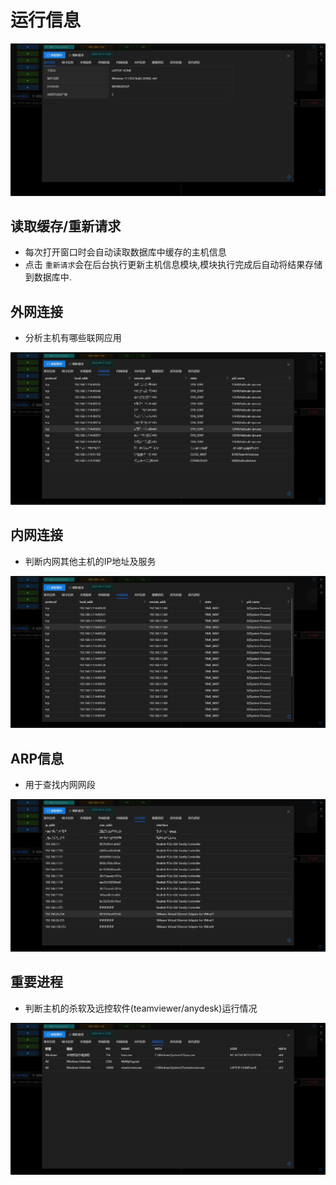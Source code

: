 # 运行信息

![img.png](webp/dashboard/img.png)

## 读取缓存/重新请求

+ 每次打开窗口时会自动读取数据库中缓存的主机信息
+ 点击 `重新请求`会在后台执行更新主机信息模块,模块执行完成后自动将结果存储到数据库中.

## 外网连接

- 分析主机有哪些联网应用

![img_1.png](webp/dashboard/img_1.png)

## 内网连接

- 判断内网其他主机的IP地址及服务

![img_2.png](webp/dashboard/img_2.png)

## ARP信息

- 用于查找内网网段

![img_3.png](webp/dashboard/img_3.png)

## 重要进程

- 判断主机的杀软及远控软件(teamviewer/anydesk)运行情况

![img_4.png](webp/dashboard/img_4.png)